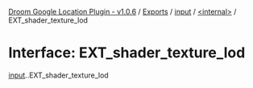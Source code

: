 [Droom Google Location Plugin - v1.0.6](../README.md) / [Exports](../modules.md) / [input](../modules/input.md) / [<internal\>](../modules/input._internal_.md) / EXT\_shader\_texture\_lod

# Interface: EXT\_shader\_texture\_lod

[input](../modules/input.md).[<internal>](../modules/input._internal_.md).EXT_shader_texture_lod
